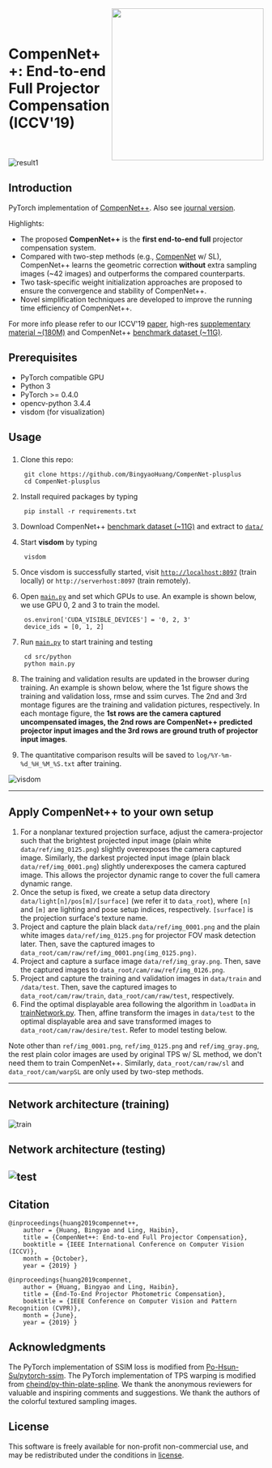 <img src='doc/teaser.png' align="right" width=300>
<br><br>


CompenNet++: End-to-end Full Projector Compensation (ICCV'19)
<br><br>
===


![result1](doc/real_projection.png)

## Introduction
PyTorch implementation of [CompenNet++][1]. Also see [journal version][7].

Highlights:
*  The proposed **CompenNet++** is the **first end-to-end full** projector compensation system.
*  Compared with two-step methods (e.g., [CompenNet][5] w/ SL), CompenNet++ learns the geometric correction **without** extra sampling images (~42 images) and outperforms the compared counterparts.
*  Two task-specific weight initialization approaches are proposed to ensure the convergence and stability of CompenNet++.
*  Novel simplification techniques are developed to improve the running time efficiency of CompenNet++.

For more info please refer to our ICCV'19 [paper][1], high-res [supplementary material ~(180M)][2] and CompenNet++ [benchmark dataset (~11G)][3]. 


## Prerequisites
* PyTorch compatible GPU
* Python 3
* PyTorch >= 0.4.0
* opencv-python 3.4.4
* visdom (for visualization)

## Usage
### 

1. Clone this repo:
   
        git clone https://github.com/BingyaoHuang/CompenNet-plusplus
        cd CompenNet-plusplus

2. Install required packages by typing
   
        pip install -r requirements.txt
    

3. Download CompenNet++ [benchmark dataset (~11G)][3] and extract to [`data/`](data)


4. Start **visdom** by typing

        visdom

5. Once visdom is successfully started, visit [`http://localhost:8097`](http://localhost:8097) (train locally) or `http://serverhost:8097` (train remotely).
6. Open [`main.py`](src/python/main.py) and set which GPUs to use. An example is shown below, we use GPU 0, 2 and 3 to train the model.
   
        os.environ['CUDA_VISIBLE_DEVICES'] = '0, 2, 3'
        device_ids = [0, 1, 2]


7. Run [`main.py`](src/python/main.py) to start training and testing

        cd src/python
        python main.py
8. The training and validation results are updated in the browser during training. An example is shown below, where the 1st figure shows the training and validation loss, rmse and ssim curves. The 2nd and 3rd montage figures are the training and validation pictures, respectively. In each montage figure, the **1st rows are the camera captured uncompensated images, the 2nd rows are CompenNet++ predicted projector input images and the 3rd rows are ground truth of projector input images**. 
9. The quantitative comparison results will be saved to `log/%Y-%m-%d_%H_%M_%S.txt` after training.
   
![visdom](doc/training_progress.png)



----
## Apply CompenNet++ to your own setup

1. For a nonplanar textured projection surface, adjust the camera-projector such that the brightest projected input image (plain white `data/ref/img_0125.png`) slightly overexposes the camera captured image. Similarly, the darkest projected input image (plain black `data/ref/img_0001.png`) slightly underexposes the camera captured image. This allows the projector dynamic range to cover the full camera dynamic range. 
2. Once the setup is fixed, we create a setup data directory `data/light[n]/pos[m]/[surface]` (we refer it to `data_root`), where `[n]` and `[m]` are lighting and pose setup indices, respectively. `[surface]` is the projection surface's texture name.
3. Project and capture the plain black `data/ref/img_0001.png` and the plain white images `data/ref/img_0125.png` for projector FOV mask detection later. Then, save the captured images to `data_root/cam/raw/ref/img_0001.png(img_0125.png)`.
4. Project and capture a surface image `data/ref/img_gray.png`. Then, save the captured images to `data_root/cam/raw/ref/img_0126.png`.
5. Project and capture the training and validation images in `data/train` and `/data/test`. Then, save the captured images to  `data_root/cam/raw/train`,  `data_root/cam/raw/test`, respectively.
6. Find the optimal displayable area following the algorithm in `loadData` in [trainNetwork.py](src/python/trainNetwork.py). Then, affine transform the images in `data/test` to the optimal displayable area and save transformed images to `data_root/cam/raw/desire/test`. Refer to model testing below.
   
Note other than `ref/img_0001.png`, `ref/img_0125.png` and `ref/img_gray.png`, the rest plain color  images are used by original TPS w/ SL method, we don't need them to train CompenNet++. Similarly, `data_root/cam/raw/sl` and `data_root/cam/warpSL` are only used by two-step methods.

----
## Network architecture (training)
![train](doc/net_train.png)


## Network architecture (testing)
![test](doc/net_test.png)
----
## Citation
    @inproceedings{huang2019compennet++,
        author = {Huang, Bingyao and Ling, Haibin},
        title = {CompenNet++: End-to-end Full Projector Compensation},
        booktitle = {IEEE International Conference on Computer Vision (ICCV)},
        month = {October},
        year = {2019} }

    @inproceedings{huang2019compennet,
        author = {Huang, Bingyao and Ling, Haibin},
        title = {End-To-End Projector Photometric Compensation},
        booktitle = {IEEE Conference on Computer Vision and Pattern Recognition (CVPR)},
        month = {June},
        year = {2019} }



## Acknowledgments
The PyTorch implementation of SSIM loss is modified from [Po-Hsun-Su/pytorch-ssim](https://github.com/Po-Hsun-Su/pytorch-ssim).
The PyTorch implementation of TPS warping is modified from [cheind/py-thin-plate-spline](https://github.com/cheind/py-thin-plate-spline).
We thank the anonymous reviewers for valuable and inspiring comments and suggestions.
We thank the authors of the colorful textured sampling images. 


## License
This software is freely available for non-profit non-commercial use, and may be redistributed under the conditions in [license](LICENSE).


[1]: https://bingyaohuang.github.io/pub/CompenNet++
[2]: https://bingyaohuang.github.io/pub/CompenNet++/supp
[3]: https://bingyaohuang.github.io/pub/CompenNeSt++/full_cmp_data
[4]: https://www.mathworks.com/help/vision/ref/detectcheckerboardpoints.html
[5]: https://github.com/BingyaoHuang/CompenNet
[6]: https://github.com/BingyaoHuang/single-shot-pro-cam-calib/tree/ismar18
[7]: https://github.com/BingyaoHuang/CompenNeSt-plusplus
